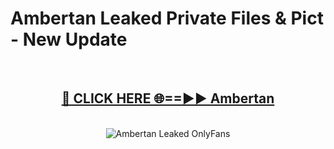 # Ambertan Leaked Private Files & Pict - New Update
<br>
<div align="center">
<h2><a href="https://mediafilles.blogspot.com/?title=Ambertan" rel="nofollow">🔴 CLICK HERE 🌐==►► Ambertan</a></h2>
<br>
<a href="https://mediafilles.blogspot.com/?title=Ambertan" rel="nofollow" data-target="animated-image.originalLink"><img src="https://i.ibb.co.com/WyWwxjT/player-gif2.gif" alt="Ambertan Leaked OnlyFans" style="max-width: 100%; display: inline-block;" data-target="animated-image.originalImage"></a>
</div>
<br>